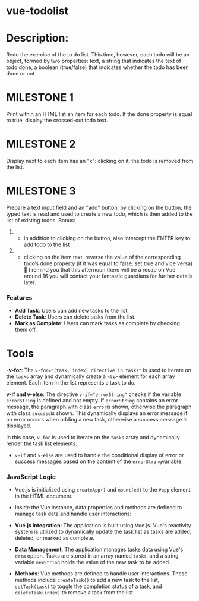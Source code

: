# vue-todolist

# Description:

Redo the exercise of the to do list. This time, however, each todo will be an object, formed by two properties:
text, a string that indicates the text of todo
done, a boolean (true/false) that indicates whether the todo has been done or not

# MILESTONE 1

Print within an HTML list an item for each todo. If the done property is equal to true, display the crossed-out todo text.

# MILESTONE 2

Display next to each item has an "x": clicking on it, the todo is removed from the list.

# MILESTONE 3

Prepare a text input field and an "add" button: by clicking on the button, the typed text is read and used to create a new todo, which is then added to the list of existing todos.
Bonus:

1. - in addition to clicking on the button, also intercept the ENTER key to add todo to the list
2. - clicking on the item text, reverse the value of the corresponding todo’s done property (if it was equal to false, set true and vice versa)
     :date: I remind you that this afternoon there will be a recap on Vue around 16 you will contact your fantastic guardians for further details later.

### Features

- **Add Task**: Users can add new tasks to the list.
- **Delete Task**: Users can delete tasks from the list.
- **Mark as Complete**: Users can mark tasks as complete by checking them off.

# Tools

-**v-for**: The `v-for="(task, index) directive in tasks"` is used to iterate on the `tasks` array and dynamically create a `<li>` element for each array element. Each item in the list represents a task to do.

**v-if and v-else**: The directive `v-if="errorString"` checks if the variable `errorString` is defined and not empty. If `errorString` contains an error message, the paragraph with class `error`is shown, otherwise the paragraph with class `success`is shown. This dynamically displays an error message if an error occurs when adding a new task, otherwise a success message is displayed.

In this case, `v-for` is used to iterate on the `tasks` array and dynamically render the task list elements:

- `v-if` and `v-else` are used to handle the conditional display of error or success messages based on the content of the `errorString`variable.

### JavaScript Logic

- Vue.js is initialized using `createApp()` and `mount(ed)` to the `#app` element in the HTML document.
- Inside the Vue instance, data properties and methods are defined to manage task data and handle user interactions:
- **Vue.js Integration**: The application is built using Vue.js. Vue's reactivity system is utilized to dynamically update the task list as tasks are added, deleted, or marked as complete.

- **Data Management**: The application manages tasks data using Vue's `data` option. Tasks are stored in an array named `tasks`, and a string variable `newString` holds the value of the new task to be added.

- **Methods**: Vue methods are defined to handle user interactions. These methods include `createTask()` to add a new task to the list, `setTask(task)` to toggle the completion status of a task, and `deleteTask(index)` to remove a task from the list.
